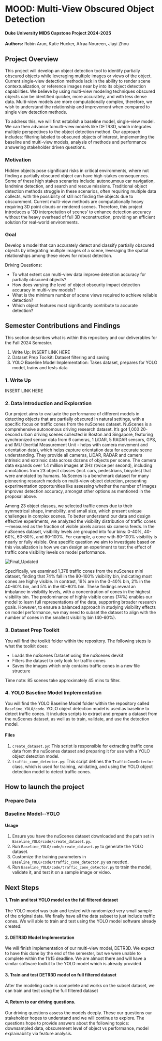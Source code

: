 # MOOD: Multi-View Obscured Object Detection
#### Duke University MIDS Capstone Project 2024-2025
**Authors:** Robin Arun, Katie Hucker, Afraa Noureen, Jiayi Zhou

## Project Overview 

This project will develop an object detection tool to identify partially obscured objects while leveraging multiple images or views of the object. Current single-view detection methods lack in the ability to render scene contextualization, or reference images near by into its object detection capabilities. We believe by using multi-view modeling techniques obscured objects can be identified quicker, more accurately, and with less dense data. Multi-view models are more computationally complex, therefore, we wish to understand the relationship and improvement when compared to single view detection methods. 

To address this, we will first establish a baseline model, single-view model. We can then advance tomulti-view models like DETR3D, which integrates multiple perspectives to the object detection method. Our approach includes: filtering labeled to obscured objects of interest, implementing the baseline and multi-view models, analysis of methods and performance answering stakeholder driven questions.

### Motivation 
Hidden objects pose significant risks in critical environments, where not finding a partially obscured object can have high-stakes consequences. Some of these high stakes scenarios include: autonoumous car navigation, landmine detection, and search and rescue missions. Traditional object detection methods struggle in these scenarios, often requiring multiple data collects, with the possibility of still not finding the objects due to obscurement. Current multi-view methods are computationally heavy requiring 3D point clouds or rendered scenes. Therefore, this project introduces a '3D interpretation of scenes' to enhance detection accuracy without the heavy overhead of full 3D reconstruction, providing an efficient solution for real-world environments.

### Goal
Develop a model that can accurately detect and classify partially obscured objects by integrating multiple images of a scene, leveraging the spatial relationships among these views for robust detection.

Driving Questions:
- To what extent can multi-view data improve detection accuracy for partially obscured objects?
- How does varying the level of object obscurity impact detection accuracy in multi-view models?
- What is the minimum number of scene views required to achieve reliable detection?
- Which object features most significantly contribute to accurate detection?

## Semester Contributions and Findings

This section describes what is within this repository and our deliverables for the Fall 2024 Semester. 

1. Write Up: INSERT LINK HERE
3. Dataset Prep Toolkit: Dataset filtering and saving
4. YOLO Baseline Model Implementation: Takes dataset, prepares for YOLO model, trains and tests data


### 1. Write Up
INSERT LINK HERE

### 2. Data Introduction and Exploration

Our project aims to evaluate the performance of different models in detecting objects that are partially obscured in natural settings, with a specific focus on traffic cones from the nuScenes dataset. NuScenes is a comprehensive autonomous driving research dataset. It’s got 1,000 20-second urban driving scenes collected in Boston and Singapore, featuring synchronized sensor data from 6 cameras, 1 LiDAR, 5 RADAR sensors, GPS, and IMU (Inertial Measurement Unit - helps with camera movement and orientation data), which helps capture orientation data for accurate scene understanding. They provide all cameras, LiDAR, RADAR and camera intrinsic and extrinsic data across dozens of objects per scene. The camera data expands over 1.4 million images at 2Hz (twice per second), including annotations from 23 object classes (incl. cars, pedestrians, bicycles) that were annotated by humans. NuScenes is a benchmark dataset for many pioneering research models on multi-view object detection, presenting experimentation opportunities like assessing whether the number of images improves detection accuracy, amongst other options as mentioned in the proposal above. 

Among 23 object classes, we selected traffic cones due to their symmetrical shape, immobility, and small size, which present unique challenges in complex scenes. To better understand our data and design effective experiments, we analyzed the visibility distribution of traffic cones—measured as the fraction of visible pixels across six camera feeds. In the nuScenes dataset, visibility levels are grouped into four bins: 0-40%, 40-60%, 60-80%, and 80-100%. For example, a cone with 80-100% visibility is nearly or fully visible. One specific question we aim to investigate based on this visualization is how we can design an experiment to test the effect of traffic cone visibility levels on model performance.

![Final_Updated](https://github.com/user-attachments/assets/502364c6-8e96-40bc-971f-0596e2a0905b)

Specifically, we examined 1,378 traffic cones from the nuScenes mini dataset, finding that 74% fall in the 80-100% visibility bin, indicating most cones are highly visible. In contrast, 19% are in the 0-40% bin, 2% in the 40-60% bin, and 5% in the 60-80% bin. These findings reveal an imbalance in visibility levels, with a concentration of cones in the highest visibility bin. The predominance of highly visible cones (74%) enables our model to learn full representations of the data, supporting broader research goals. However, to ensure a balanced approach in studying visibility effects on model performance, we may need to subset the dataset to align with the number of cones in the smallest visibility bin (40-60%).

### 3. Dataset Prep Toolkit 

You will find the toolkit folder within the repository. The following steps is what the toolkit does:

- Loads the nuScenes Dataset using the nuScenes devkit
- Filters the dataset to only look for traffic cones
- Saves the images which only contains traffic cones in a new file structure

Time note: 85 scenes take approximately 45 mins to filter. 

### 4. YOLO Baseline Model Implementation
You will find the YOLO Baseline Model folder within the repository called `Baseline_YOLO/code`. YOLO object detection model is used as baseline to detect traffic cones. It includes scripts to extract and prepare a dataset from the nuScenes dataset, as well as to train, validate, and use the detection model.

#### Files

1. `create_dataset.py`: This script is responsible for extracting traffic cone data from the nuScenes dataset and preparing it for use with a YOLO object detection model.
2. `traffic_cone_detector.py`: This script defines the `TrafficConeDetector` class, which is used for training, validating, and using the YOLO object detection model to detect traffic cones.

## How to launch the project

### Prepare Data

### Baseline Model--YOLO
#### Usage
1. Ensure you have the nuScenes dataset downloaded and the path set in `Baseline_YOLO/code/create_dataset.py`.
2. Run `Baseline_YOLO/code/create_dataset.py` to generate the YOLO dataset.
3. Customize the training parameters in `Baseline_YOLO/code/traffic_cone_detector.py` as needed.
4. Run `Baseline_YOLO/code/traffic_cone_detector.py` to train the model, validate it, and test it on a sample image or video.

## Next Steps

#### 1. Train and test YOLO model on the full filtered dataset

The YOLO model was train and tested with randomized very small sample of the original data. We finally have all the data subset to just include traffic cones. We will able to train and test using the YOLO model software already created.

#### 2. DETR3D Model Implementation
   
We will finish implementation of our multi-view model, DETR3D. We expect to have this done by the end of the semester, but we were unable to complete within the 11/15 deadline. We are almost there and will have a similar software toolkit to the YOLO model which is already provided. 

#### 3. Train and test DETR3D model on full filtered dataset

After the modeling code is compelete and works on the subset dataset, we can train and test using the full filtered dataset

#### 4. Return to our driving questions. 
Our driving questions assess the models deeply. These our questions our stakeholder hopes to understand and we will continue to explore. The questions hope to provide answers about the following topics: downsampled data, obscurement level of object vs performance, model explainability via feature analysis.
